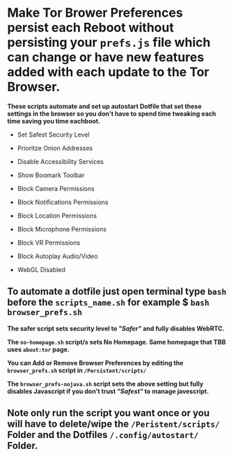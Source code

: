 # Make Tor Brower Preferences persist each Reboot without persisting your `prefs.js` file which can change or have new features added with each update to the Tor Browser.


**These scripts automate and set up autostart Dotfile that set these settings in the browser so you don't have to spend time tweaking each time saving you time eachboot.**
 
- Set Safest Security Level

- Prioritze Onion Addresses

- Disable Accessibility Services

- Show Boomark Toolbar

- Block Camera Permissions

- Block Notifications Permissions

- Block Location Permissions

- Block Microphone Permissions

- Block VR Permissions

- Block Autoplay Audio/Video

- WebGL Disabled

## To automate a dotfile just open terminal type `bash` before the `scripts_name.sh` for example $ `bash browser_prefs.sh`  

**The safer script sets security level to *"Safer"* and fully disables WebRTC.**

**The `no-homepage.sh` script/s sets No Homepage. Same homepage that TBB uses `about:tor` page.**

**You can Add or Remove Browser Preferences by editing the `browser_prefs.sh` script in `/Persistent/scripts/`** 

**The `browser_prefs-nojava.sh` script sets the above setting but fully disables Javascript if you don't trust *"Safest"* to manage javescript.** 


## Note only run the script you want once or you will have to delete/wipe the `/Peristent/scripts/` Folder and the  Dotfiles `/.config/autostart/` Folder. 



